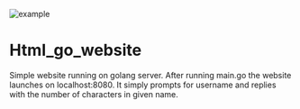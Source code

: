 ![example](https://user-images.githubusercontent.com/79509898/123051319-f119fc80-d401-11eb-9925-4dda1b614474.png)
# Html_go_website
Simple website running on golang server.
After running main.go the website launches on localhost:8080. It simply prompts for username and replies with the number of characters in given name.

